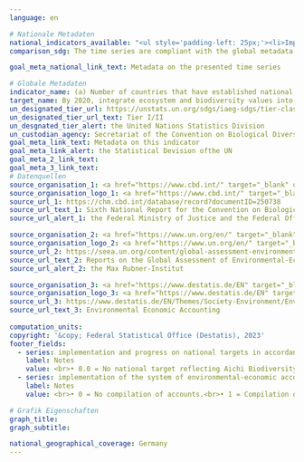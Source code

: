 ```yaml
---
language: en    

# Nationale Metadaten    
national_indicators_available: "<ul style='padding-left: 25px;'><li>Implementation and progress on national targets in accordance with or similar to Aichi Biodiversity Target 2 of the Strategic Plan for Biodiversity 2011-2020</li> <li> Implementation of the System of Environmental-Economic Accounting (SEEA)</li></ul>"    
comparison_sdg: The time series are compliant with the global metadata.    

goal_meta_national_link_text: Metadata on the presented time series    

# Globale Metadaten    
indicator_name: (a) Number of countries that have established national targets in accordance with or similar to Aichi Biodiversity Target 2 of the Strategic Plan for Biodiversity 2011–2020 in their national biodiversity strategy and action plans and the progress reported towards these targets; and (b) integration of biodiversity into national accounting and reporting systems, defined as implementation of the System of Environmental-Economic Accounting    
target_name: By 2020, integrate ecosystem and biodiversity values into national and local planning, development processes, poverty reduction strategies and accounts    
un_designated_tier_url: https://unstats.un.org/sdgs/iaeg-sdgs/tier-classification/    
un_designated_tier_url_text: Tier I/II    
un_desgnated_tier_alert: the United Nations Statistics Division    
un_custodian_agency: Secretariat of the Convention on Biological Diversity (CBD-Secretariat)<br>United Nations Environment Programme (UNEP)    
goal_meta_link_text: Metadata on this indicator    
goal_meta_link_alert: the Statistical Devision ofthe UN    
goal_meta_2_link_text:     
goal_meta_3_link_text:         
# Datenquellen
source_organisation_1: <a href="https://www.cbd.int/" target="_blank" onclick="return confirm_alert('the Federal Ministry of Justice and the Federal Office of Justice');"> Secretariat of the Convention on Biological Diversity </a>
source_organisation_logo_1: <a href="https://www.cbd.int/" target="_blank" onclick="return confirm_alert('the Federal Ministry of Justice and the Federal Office of Justice');"><img src="https://g205sdgs.github.io/sdg-indicators/public/OrgImgEn/cbd.png" alt="Logo cbd" style="height:60px; width:148px"/></a>
source_url_1: https://chm.cbd.int/database/record?documentID=250738
source_url_text_1: Sixth National Report for the Convention on Biological Diversity
source_url_alert_1: the Federal Ministry of Justice and the Federal Office of Justice

source_organisation_2: <a href="https://www.un.org/en/" target="_blank" onclick="return confirm_alert('the Max Rubner-Institut');"> United Nations (UN) </a>
source_organisation_logo_2: <a href="https://www.un.org/en/" target="_blank" onclick="return confirm_alert('the Max Rubner-Institut');"><img src="https://g205sdgs.github.io/sdg-indicators/public/OrgImgEn/un.png" alt="Logo un" style="height:60px; width:148px"/></a>
source_url_2: https://seea.un.org/content/global-assessment-environmental-economic-accounting
source_url_text_2: Reports on the Global Assessment of Environmental-Economic Accounting and Supporting Statistics
source_url_alert_2: the Max Rubner-Institut

source_organisation_3: <a href="https://www.destatis.de/EN" target="_blank"> Federal Statistical Office (Destatis) </a>
source_organisation_logo_3: <a href="https://www.destatis.de/EN" target="_blank"><img src="https://g205sdgs.github.io/sdg-indicators/public/OrgImgEn/destatis.png" alt="Logo destatis" style="height:60px; width:148px"/></a>
source_url_3: https://www.destatis.de/EN/Themes/Society-Environment/Environment/Environmental-Economic-Accounting/_node.html
source_url_text_3: Environmental Economic Accounting
    
computation_units:    
copyright: '&copy; Federal Statistical Office (Destatis), 2023'    
footer_fields:
  - series: implementation and progress on national targets in accordance with or similar to aichi biodiversity target 2 of the strategic plan for biodiversity 2011-2020
    label: Notes
    value: <br>• 0.0 = No national target reflecting Aichi Biodiversity Target 2.<br>• 0.2 = National target exists, but moving away from it.<br>• 0.4 = National target exists, but no progress.<br>• 0.6 = National target exists and progress is there, but at as insufficient rate.<br>• 0.8 = National target exists and progress is on track to achieve it.<br>• 1.0 = National target exists and progress is on track to exceed it.<br>• Data is only available for 2019.
  - series: implementation of the system of environmental-economic accounting (seea)
    label: Notes
    value: <br>• 0 = No compilation of accounts.<br>• 1 = Compilation of accounts.<br>• 2 = Dissemination of accounts.<br>• 3 = Regular compilation and dissemination of accounts.    

# Grafik Eigenschaften    
graph_title: 
graph_subtitle:     

national_geographical_coverage: Germany    
---
```


<span></span>